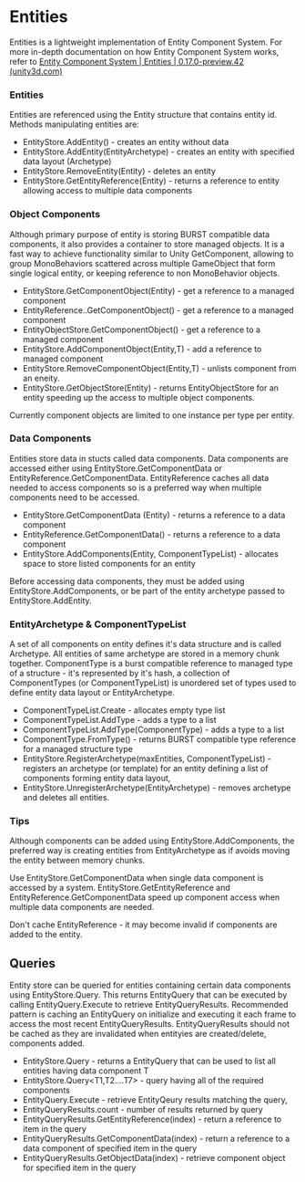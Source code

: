 # Entities

Entities is a lightweight implementation of Entity Component System. For more in-depth documentation on how Entity Component System works, refer to [Entity Component System | Entities | 0.17.0-preview.42 (unity3d.com)](https://docs.unity3d.com/Packages/com.unity.entities@0.17/manual/index.html)

### Entities 

Entities are referenced using the Entity structure that contains entity id.  Methods manipulating entities are:

* EntityStore.AddEntity() - creates an entity without data
* EntityStore.AddEntity(EntityArchetype) - creates an entity with specified data layout (Archetype)
* EntityStore.RemoveEntity(Entity) - deletes an entity
* EntityStore.GetEntityReference(Entity) - returns a reference to entity allowing access to multiple data components

### Object Components

Although primary purpose of entity is storing BURST compatible data components, it also provides a container to store managed objects. It is a fast way to achieve functionality similar to Unity GetComponent<T>, allowing to group MonoBehaviors scattered across multiple GameObject that form single logical entity, or keeping reference to non MonoBehavior objects. 

* EntityStore.GetComponentObject<T>(Entity) - get a reference to a managed component
* EntityReference..GetComponentObject<T>() - get a reference to a managed component 
* EntityObjectStore.GetComponentObject<T>() - get a reference to a managed component
* EntityStore.AddComponentObject<T>(Entity,T) - add a reference to managed component
* EntityStore.RemoveComponentObject<T>(Entity,T) - unlists component from an eneity.
* EntityStore.GetObjectStore(Entity) - returns EntityObjectStore for an entity speeding up the access to multiple object components.

Currently component objects are limited to one instance per type per entity. 

### Data Components

Entities store data in stucts called data components. Data components are accessed either using EntityStore.GetComponentData<T> or EntityReference.GetComponentData<T>. EntityReference caches all data needed to access components so is a preferred way when multiple components need to be accessed.

* EntityStore.GetComponentData<T> (Entity) - returns a reference to a data component
* EntityReference.GetComponentData<T>() - returns a reference to a data component
* EntityStore.AddComponents(Entity, ComponentTypeList) - allocates space to store listed components for an entity

Before accessing data components, they must be added using EntityStore.AddComponents, or be part of the entity archetype passed to EntityStore.AddEntity.

### EntityArchetype & ComponentTypeList

A set of all components on entity defines it's data structure and is called Archetype. All entities of same archetype are stored in a memory chunk together. ComponentType is a burst compatible reference to managed type of a structure - it's represented by it's hash, a collection of ComponentTypes (or ComponentTypeList) is unordered set of types used to define entity data layout or EntityArchetype. 

* ComponentTypeList.Create - allocates empty type list
* ComponentTypeList.AddType<T> - adds a type to a list
* ComponentTypeList.AddType(ComponentType) - adds a type to a list
* ComponentType.FromType<T>() - returns BURST compatible type reference for a managed structure type
* EntityStore.RegisterArchetype(maxEntities, ComponentTypeList) - registers an archetype (or template) for an entity defining a list of components forming entity data layout,
* EntityStore.UnregisterArchetype(EntityArchetype) - removes archetype and deletes all entities.

### Tips

Although components can be added using EntityStore.AddComponents, the preferred way is creating entities from EntityArchetype as if avoids moving the entity between memory chunks.

Use EntityStore.GetComponentData <T> when single data component is accessed by a system. EntityStore.GetEntityReference and EntityReference.GetComponentData speed up component access when multiple data components are needed.

Don't cache EntityReference - it may become invalid if components are added to the entity.

## Queries

Entity store can be queried for entities containing certain data components using EntityStore.Query. This returns EntityQuery that can be executed by calling EntityQuery.Execute to retrieve EntityQueryResults. Recommended pattern is caching an EntityQuery on initialize and executing it each frame to access the most recent EntityQueryResults. EntityQueryResults should not be cached as they are invalidated when entityies are created/delete, components added.

* EntityStore.Query<T> - returns a EntityQuery that can be used to list all entities having data component T
* EntityStore.Query<T1,T2....T7> - query having all of the required components
* EntityQuery.Execute - retrieve EntityQeury results matching the query,
* EntityQueryResults.count - number of results returned by query
* EntityQueryResults.GetEntityReference(index) - return a reference to item in the query
* EntityQueryResults.GetComponentData<T>(index) - return a reference to a data component of specified item in the query
* EntityQueryResults.GetObjectData<T>(index) - retrieve component object for specified item in the query
